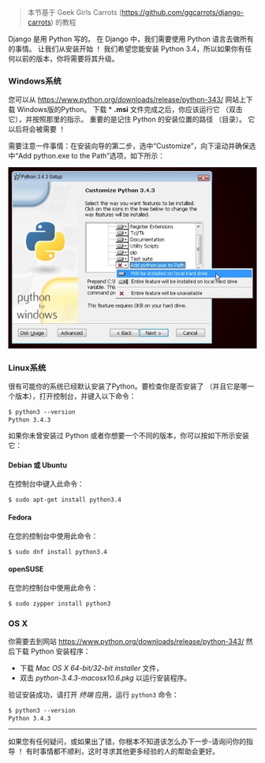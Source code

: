> 本节基于 Geek Girls Carrots (https://github.com/ggcarrots/django-carrots) 的教程

Django 是用 Python 写的。 在 Django 中，我们需要使用 Python 语言去做所有的事情。 让我们从安装开始 ！ 我们希望您能安装 Python 3.4，所以如果你有任何以前的版本，你将需要将其升级。

### Windows系统

您可以从 https://www.python.org/downloads/release/python-343/ 网站上下载 Windows版的Python。 下载 * **.msi** 文件完成之后，你应该运行它 （双击它），并按照那里的指示。 重要的是记住 Python 的安装位置的路径 （目录）。 它以后将会被需要 ！

需要注意一件事情：在安装向导的第二步，选中“Customize”，向下滚动并确保选中“Add python.exe to the Path”选项，如下所示：

![别忘了增加 Python 到 Path](../python_installation/images/add_python_to_windows_path.png)

### Linux系统

很有可能你的系统已经默认安装了Python。要检查你是否安装了 （并且它是哪一个版本），打开控制台，并键入以下命令：

    $ python3 --version
    Python 3.4.3
    

如果你未曾安装过 Python 或者你想要一个不同的版本，你可以按如下所示安装它：

#### Debian 或 Ubuntu

在控制台中键入此命令：

    $ sudo apt-get install python3.4
    

#### Fedora

在您的控制台中使用此命令：

    $ sudo dnf install python3.4
    

#### openSUSE

在您的控制台中使用此命令：

    $ sudo zypper install python3


### OS X

你需要去到网站 https://www.python.org/downloads/release/python-343/ 然后下载 Python 安装程序：

  * 下载 *Mac OS X 64-bit/32-bit installer* 文件，
  * 双击 *python-3.4.3-macosx10.6.pkg* 以运行安装程序。

验证安装成功，请打开 *终端* 应用，运行 `python3` 命令：

    $ python3 --version
    Python 3.4.3
    

* * *

如果您有任何疑问，或如果出了错，你根本不知道该怎么办下一步-请询问你的指导 ！ 有时事情都不顺利，这时寻求其他更多经验的人的帮助会更好。
